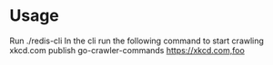 # Usage

Run ./redis-cli
In the cli run the following command to start crawling xkcd.com
publish go-crawler-commands https://xkcd.com,foo
